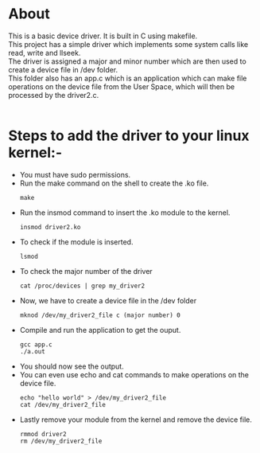 # About 
This is a basic device driver. It is built in C using makefile.<br>
This project has a simple driver which implements some system calls like read, write and llseek.<br>
The driver is assigned a major and minor number which are then used to create a device file in /dev folder.<br>
This folder also has an app.c which is an application which can make file operations on the device file from the User Space, which will then be processed by the driver2.c.<br>
<br>
# Steps to add the driver to your linux kernel:-<br>
- You must have sudo permissions.
- Run the make command on the shell to create the .ko file.<br>
  ```shell
  make
  ```
- Run the insmod command to insert the .ko module to the kernel.
  ```shell
  insmod driver2.ko
  ```
- To check if the module is inserted.
  ```shell
  lsmod
  ```
- To check the major number of the driver
  ```shell
  cat /proc/devices | grep my_driver2
  ```
- Now, we have to create a device file in the /dev folder
  ```shell
  mknod /dev/my_driver2_file c (major number) 0
  ```
- Compile and run the application to get the ouput.
  ```shell
  gcc app.c
  ./a.out
  ```
- You should now see the output.
- You can even use echo and cat commands to make operations on the device file.
  ```shell
  echo "hello world" > /dev/my_driver2_file
  cat /dev/my_driver2_file
  ```
- Lastly remove your module from the kernel and remove the device file.
  ```shell
  rmmod driver2
  rm /dev/my_driver2_file
  ```
